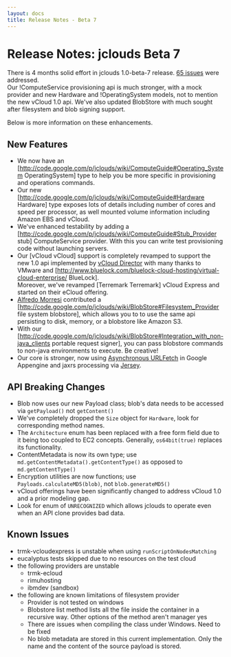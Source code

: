 ```yaml
---
layout: docs
title: Release Notes - Beta 7
---
```


# Release Notes: jclouds Beta 7

There is 4 months solid effort in jclouds 1.0-beta-7 release. [65 issues](http://code.google.com/p/jclouds/issues/list?can=1&q=label%3AMilestone-1.0-beta-7) 
were addressed.  
Our !ComputeService provisioning api is much stronger, with a mock provider and new Hardware and !OperatingSystem models,
 not to mention the new vCloud 1.0 api. We've also updated BlobStore with much sought after filesystem and blob signing support.

Below is more information on these enhancements.

## New Features
  * We now have an [http://code.google.com/p/jclouds/wiki/ComputeGuide#Operating_System OperatingSystem] type to help you be more specific 
	in provisioning and operations commands.
  * Our new [http://code.google.com/p/jclouds/wiki/ComputeGuide#Hardware Hardware] type exposes lots of details 
	including number of cores and speed per processor, as well mounted volume information including Amazon EBS and vCloud.
  * We've enhanced testability by adding a [http://code.google.com/p/jclouds/wiki/ComputeGuide#Stub_Provider stub] ComputeService provider.
	With this you can write test provisioning code without launching servers.
  * Our [vCloud vCloud] support is completely revamped to support the new 1.0 api implemented by [vCloud Director](http://www.vmware.com/products/vcloud-director/) 
	with many thanks to VMware and [http://www.bluelock.com/bluelock-cloud-hosting/virtual-cloud-enterprise/ BlueLock].  
	Moreover, we've revamped [Terremark Terremark] vCloud Express and started on their eCloud offering.
  * [Alfredo Morresi](http://www.rainbowbreeze.it) contributed a [http://code.google.com/p/jclouds/wiki/BlobStore#Filesystem_Provider file system blobstore], 
	which allows you to to use the same api persisting to disk, memory, or a blobstore like Amazon S3.
  * With our [http://code.google.com/p/jclouds/wiki/BlobStore#Integration_with_non-java_clients portable request signer],
 	you can pass blobstore commands to non-java environments to execute.  Be creative!
  * Our core is stronger, now using [Asynchronous URLFetch](http://code.google.com/appengine/docs/java/javadoc/com/google/appengine/api/urlfetch/URLFetchService.html#fetchAsync%28com.google.appengine.api.urlfetch.HTTPRequest%29)
 	in Google Appengine and jaxrs processing via [Jersey](https://jersey.dev.java.net/).

## API Breaking Changes
  * Blob now uses our new Payload class; blob's data needs to be accessed via `getPayload()` not `getContent()`
  * We've completely dropped the `Size` object for `Hardware`, look for corresponding method names.
  * The `Architecture` enum has been replaced with a free form field due to it being too coupled to EC2 concepts.
 	Generally, `os64bit(true)` replaces its functionality.
  * ContentMetadata is now its own type; use `md.getContentMetadata().getContentType()` as opposed to `md.getContentType()`
  * Encryption utilities are now functions; use` Payloads.calculateMD5(blob)`, not `blob.generateMD5()`
  * vCloud offerings have been significantly changed to address vCloud 1.0 and a prior modeling gap.
  * Look for enum of `UNRECOGNIZED` which allows jclouds to operate even when an API clone provides bad data.


## Known Issues 

  * trmk-vcloudexpress is unstable when using `runScriptOnNodesMatching`
  * eucalyptus tests skipped due to no resources on the test cloud
  * the following providers are unstable
    * trmk-ecloud
    * rimuhosting
    * ibmdev (sandbox)
  * the following are known limitations of filesystem provider
    * Provider is not tested on windows
    * Blobstore list method lists all the file inside the container in a recursive way. Other options of the method aren't manager yes
    * There are issues when compiling the class under Windows. Need to be fixed
    * No blob metadata are stored in this current implementation. Only the name and the content of the source payload is stored. 
